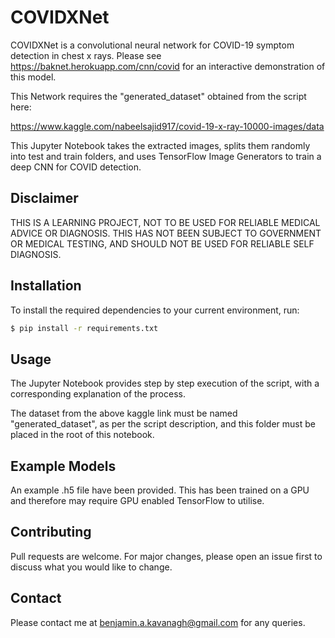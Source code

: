 # COVIDXNet

COVIDXNet is a convolutional neural network for COVID-19 symptom detection in chest x rays. Please see <https://baknet.herokuapp.com/cnn/covid> for an interactive demonstration of this model. 

This Network requires the "generated_dataset" obtained from the script here:

<https://www.kaggle.com/nabeelsajid917/covid-19-x-ray-10000-images/data>

This Jupyter Notebook takes the extracted images, splits them randomly into test and train folders, and uses TensorFlow Image Generators to train a deep CNN for COVID detection.

## Disclaimer
THIS IS A LEARNING PROJECT, NOT TO BE USED FOR RELIABLE MEDICAL ADVICE OR DIAGNOSIS. THIS HAS NOT BEEN SUBJECT TO GOVERNMENT OR MEDICAL TESTING, AND SHOULD NOT BE USED FOR RELIABLE SELF DIAGNOSIS. 


## Installation

To install the required dependencies to your current environment, run:

```bash
$ pip install -r requirements.txt
```
## Usage

The Jupyter Notebook provides step by step execution of the script, with a corresponding explanation of the process.

The dataset from the above kaggle link must be named "generated_dataset", as per the script description, and this folder must be placed in the root of this notebook.

## Example Models

An example .h5 file have been provided. This has been trained on a GPU and therefore may require GPU enabled TensorFlow to utilise.

## Contributing
Pull requests are welcome. For major changes, please open an issue first to discuss what you would like to change.

## Contact
Please contact me at benjamin.a.kavanagh@gmail.com for any queries. 